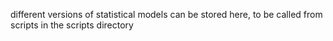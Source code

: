 different versions of statistical models can be stored here, to be called from scripts in the scripts directory
